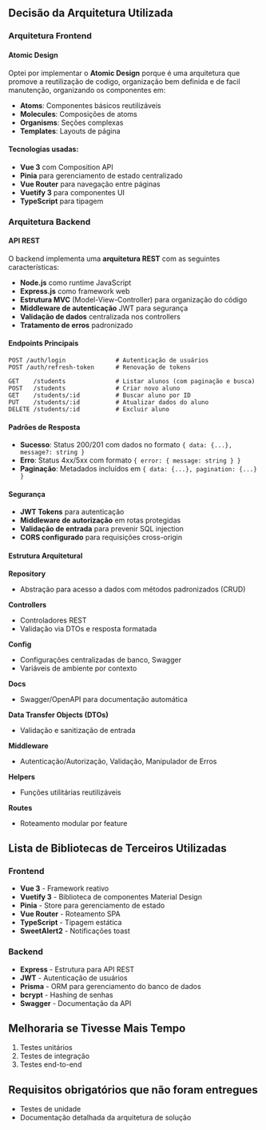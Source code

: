 ## Decisão da Arquitetura Utilizada

### Arquitetura Frontend

#### Atomic Design

Optei por implementar o **Atomic Design** porque é uma arquitetura que promove a reutilização de codigo, organização bem definida e de facil manutenção, organizando os componentes em:

-   **Atoms**: Componentes básicos reutilizáveis
-   **Molecules**: Composições de atoms
-   **Organisms**: Seções complexas
-   **Templates**: Layouts de página

#### Tecnologias usadas:

-   **Vue 3** com Composition API
-   **Pinia** para gerenciamento de estado centralizado
-   **Vue Router** para navegação entre páginas
-   **Vuetify 3** para componentes UI
-   **TypeScript** para tipagem

### Arquitetura Backend

#### API REST

O backend implementa uma **arquitetura REST** com as seguintes características:

-   **Node.js** como runtime JavaScript
-   **Express.js** como framework web
-   **Estrutura MVC** (Model-View-Controller) para organização do código
-   **Middleware de autenticação** JWT para segurança
-   **Validação de dados** centralizada nos controllers
-   **Tratamento de erros** padronizado

#### Endpoints Principais

```
POST /auth/login              # Autenticação de usuários
POST /auth/refresh-token      # Renovação de tokens

GET    /students              # Listar alunos (com paginação e busca)
POST   /students              # Criar novo aluno
GET    /students/:id          # Buscar aluno por ID
PUT    /students/:id          # Atualizar dados do aluno
DELETE /students/:id          # Excluir aluno
```

#### Padrões de Resposta

-   **Sucesso**: Status 200/201 com dados no formato `{ data: {...}, message?: string }`
-   **Erro**: Status 4xx/5xx com formato `{ error: { message: string } }`
-   **Paginação**: Metadados incluídos em `{ data: {...}, pagination: {...} }`

#### Segurança

-   **JWT Tokens** para autenticação
-   **Middleware de autorização** em rotas protegidas
-   **Validação de entrada** para prevenir SQL injection
-   **CORS configurado** para requisições cross-origin

#### Estrutura Arquitetural

**Repository**

-   Abstração para acesso a dados com métodos padronizados (CRUD)

**Controllers**

-   Controladores REST
-   Validação via DTOs e resposta formatada

**Config**

-   Configurações centralizadas de banco, Swagger
-   Variáveis de ambiente por contexto

**Docs**

-   Swagger/OpenAPI para documentação automática

**Data Transfer Objects (DTOs)**

-   Validação e sanitização de entrada

**Middleware**

-   Autenticação/Autorização, Validação, Manipulador de Erros

**Helpers**

-   Funções utilitárias reutilizáveis

**Routes**

-   Roteamento modular por feature

## Lista de Bibliotecas de Terceiros Utilizadas

### Frontend

-   **Vue 3** - Framework reativo
-   **Vuetify 3** - Biblioteca de componentes Material Design
-   **Pinia** - Store para gerenciamento de estado
-   **Vue Router** - Roteamento SPA
-   **TypeScript** - Tipagem estática
-   **SweetAlert2** - Notificações toast

### Backend

-   **Express** - Estrutura para API REST
-   **JWT** - Autenticação de usuários
-   **Prisma** - ORM para gerenciamento do banco de dados
-   **bcrypt** - Hashing de senhas
-   **Swagger** - Documentação da API

## Melhoraria se Tivesse Mais Tempo

1. Testes unitários
2. Testes de integração
3. Testes end-to-end

## Requisitos obrigatórios que não foram entregues

-   Testes de unidade
-   Documentação detalhada da arquitetura de solução
